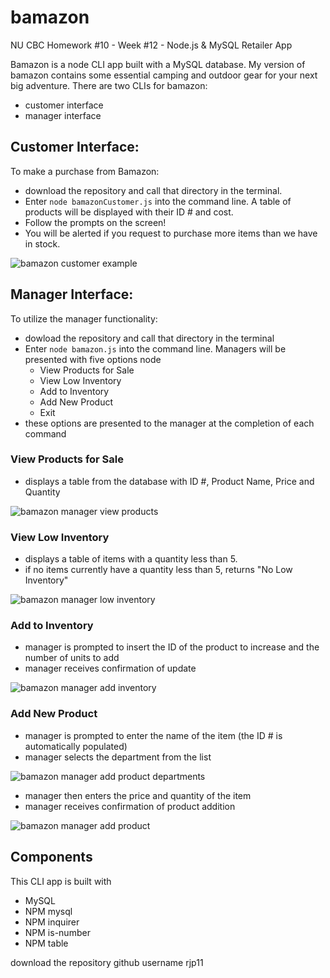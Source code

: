 # bamazon
NU CBC Homework #10 - Week #12 - Node.js &amp; MySQL Retailer App

Bamazon is a node CLI app built with a MySQL database. My version of bamazon contains some essential camping and outdoor gear for your next big adventure.
There are two CLIs for bamazon:
* customer interface
* manager interface

## Customer Interface:
To make a purchase from Bamazon:
* download the repository and call that directory in the terminal.
* Enter `node bamazonCustomer.js` into the command line. A table of products will be displayed with their ID # and cost.
* Follow the prompts on the screen!
* You will be alerted if you request to purchase more items than we have in stock.
    
![bamazon customer example](https://github.com/rjp11/bamazon/blob/master/images/bamCustomer.png)

## Manager Interface:
To utilize the manager functionality:
* dowload the repository and call that directory in the terminal
* Enter `node bamazon.js` into the command line. Managers will be presented with five options node
    * View Products for Sale
    * View Low Inventory
    * Add to Inventory
    * Add New Product
    * Exit
* these options are presented to the manager at the completion of each command

### View Products for Sale
* displays a table from the database with ID #, Product Name, Price and Quantity

![bamazon manager view products](https://github.com/rjp11/bamazon/blob/master/images/bamManager1.png)

### View Low Inventory
* displays a table of items with a quantity less than 5.
* if no items currently have a quantity less than 5, returns "No Low Inventory"

![bamazon manager low inventory](https://github.com/rjp11/bamazon/blob/master/images/bamManager2.png)

### Add to Inventory
* manager is prompted to insert the ID of the product to increase and the number of units to add
* manager receives confirmation of update

![bamazon manager add inventory](https://github.com/rjp11/bamazon/blob/master/images/bamManager3.png)

### Add New Product
* manager is prompted to enter the name of the item (the ID # is automatically populated)
* manager selects the department from the list

![bamazon manager add product departments](https://github.com/rjp11/bamazon/blob/master/images/bamManager4.png)

* manager then enters the price and quantity of the item
* manager receives confirmation of product addition

![bamazon manager add product ](https://github.com/rjp11/bamazon/blob/master/images/bamManager5.png)

## Components
This CLI app is built with
* MySQL
* NPM mysql
* NPM inquirer
* NPM is-number
* NPM table

download the repository
github username rjp11

